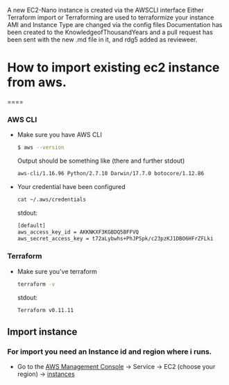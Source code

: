 A new EC2-Nano instance is created via the AWSCLI interface
 Either Terraform import or Terraforming are used to terraformize your instance
AMI and Instance Type are changed via the config files
Documentation has been created to the KnowledgeofThousandYears and a pull request has been sent with the new .md file in it, and rdg5 added as revieweer.

# How to import existing ec2 instance from aws.
====

### AWS CLI

- Make sure you have AWS CLI
  ```sh
  $ aws --version
  ```
  Output should be something like (there and further stdout)
  ```sh
  aws-cli/1.16.96 Python/2.7.10 Darwin/17.7.0 botocore/1.12.86
  ```
- Your credential have been configured
  ```sh
  cat ~/.aws/credentials
  ```
  stdout:
  ```sh
  [default]
  aws_access_key_id = AKKNKXF3KGBDQ5BFFVQ
  aws_secret_access_key = t72aLybwhs+PhJPSpk/c23pzKJ1DBO6HFrZFLki
  ```

### Terraform

- Make sure you've terraform
  ```sh
  terraform -v
  ```
  stdout:
  ```sh
  Terraform v0.11.11
  ```
## Import instance

### For import you need an Instance id and region where i runs.
 
 - Go to the [AWS Management Console](https://console.aws.amazon.com) -> Service -> EC2 (choose your region) -> [instances](https://eu-west-2.console.aws.amazon.com/ec2/v2/home?region=eu-west-2#Instances:)
 

  
